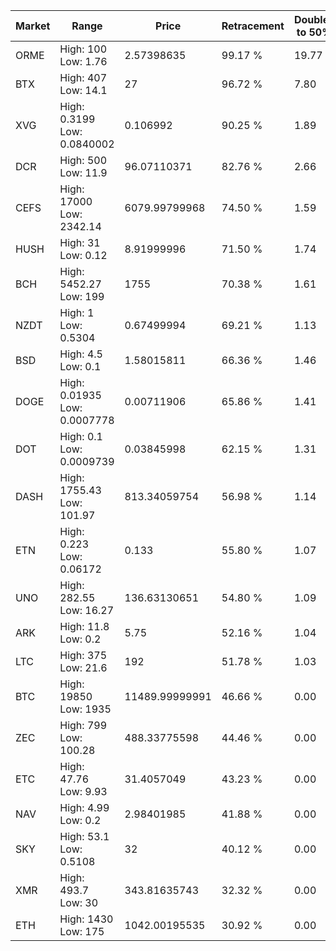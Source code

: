 | Market | Range | Price| Retracement | Doubles to 50% |
| --- | --- | --- | --- | --- |
| ORME | High: 100<br />Low: 1.76 | 2.57398635 | 99.17 % | 19.77 |
| BTX | High: 407<br />Low: 14.1 | 27 | 96.72 % | 7.80 |
| XVG | High: 0.3199<br />Low: 0.0840002 | 0.106992 | 90.25 % | 1.89 |
| DCR | High: 500<br />Low: 11.9 | 96.07110371 | 82.76 % | 2.66 |
| CEFS | High: 17000<br />Low: 2342.14 | 6079.99799968 | 74.50 % | 1.59 |
| HUSH | High: 31<br />Low: 0.12 | 8.91999996 | 71.50 % | 1.74 |
| BCH | High: 5452.27<br />Low: 199 | 1755 | 70.38 % | 1.61 |
| NZDT | High: 1<br />Low: 0.5304 | 0.67499994 | 69.21 % | 1.13 |
| BSD | High: 4.5<br />Low: 0.1 | 1.58015811 | 66.36 % | 1.46 |
| DOGE | High: 0.01935<br />Low: 0.0007778 | 0.00711906 | 65.86 % | 1.41 |
| DOT | High: 0.1<br />Low: 0.0009739 | 0.03845998 | 62.15 % | 1.31 |
| DASH | High: 1755.43<br />Low: 101.97 | 813.34059754 | 56.98 % | 1.14 |
| ETN | High: 0.223<br />Low: 0.06172 | 0.133 | 55.80 % | 1.07 |
| UNO | High: 282.55<br />Low: 16.27 | 136.63130651 | 54.80 % | 1.09 |
| ARK | High: 11.8<br />Low: 0.2 | 5.75 | 52.16 % | 1.04 |
| LTC | High: 375<br />Low: 21.6 | 192 | 51.78 % | 1.03 |
| BTC | High: 19850<br />Low: 1935 | 11489.99999991 | 46.66 % | 0.00 |
| ZEC | High: 799<br />Low: 100.28 | 488.33775598 | 44.46 % | 0.00 |
| ETC | High: 47.76<br />Low: 9.93 | 31.4057049 | 43.23 % | 0.00 |
| NAV | High: 4.99<br />Low: 0.2 | 2.98401985 | 41.88 % | 0.00 |
| SKY | High: 53.1<br />Low: 0.5108 | 32 | 40.12 % | 0.00 |
| XMR | High: 493.7<br />Low: 30 | 343.81635743 | 32.32 % | 0.00 |
| ETH | High: 1430<br />Low: 175 | 1042.00195535 | 30.92 % | 0.00 |
